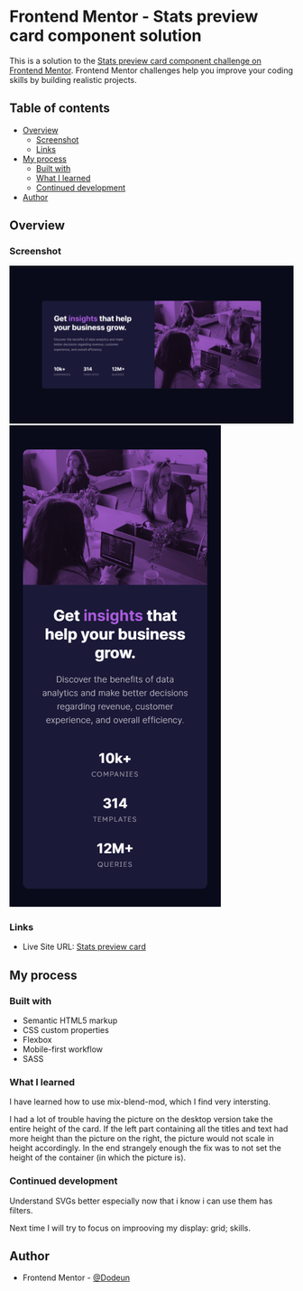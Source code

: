 # Frontend Mentor - Stats preview card component solution

This is a solution to the [Stats preview card component challenge on Frontend Mentor](https://www.frontendmentor.io/challenges/stats-preview-card-component-8JqbgoU62). Frontend Mentor challenges help you improve your coding skills by building realistic projects. 

## Table of contents

- [Overview](#overview)
  - [Screenshot](#screenshot)
  - [Links](#links)
- [My process](#my-process)
  - [Built with](#built-with)
  - [What I learned](#what-i-learned)
  - [Continued development](#continued-development)
- [Author](#author)

## Overview

### Screenshot

![DESKTOP VERSION](my_design_pictures/stats-preview-card-component-desktop.png)
![MOBILE VERSION](my_design_pictures/stats-preview-card-component-mobile.png)

### Links

- Live Site URL: [Stats preview card](https://stats-preview-card-component.dodeun.com/)

## My process

### Built with

- Semantic HTML5 markup
- CSS custom properties
- Flexbox
- Mobile-first workflow
- SASS

### What I learned

I have learned how to use mix-blend-mod, which I find very intersting.

I had a lot of trouble having the picture on the desktop version take the entire height of the card. If the left part containing all the titles and text had more height than the picture on the right, the picture would not scale in height accordingly.
In the end strangely enough the fix was to not set the height of the container (in which the picture is).

### Continued development

Understand SVGs better especially now that i know i can use them has filters.

Next time I will try to focus on improoving my display: grid; skills.

## Author

- Frontend Mentor - [@Dodeun](https://www.frontendmentor.io/profile/Dodeun)
